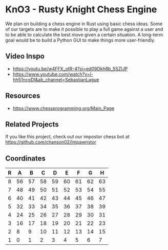 # KnO3 - Rusty Knight Chess Engine

We plan on building a chess engine in Rust using basic chess ideas. Some of our targets are to make it possible to play a full 
game against a user and to be able to calculate the best move given a certain situation. A long-term goal would be to build 
a Python GUI to make things more user-friendly.


## Video Inspo
- https://youtu.be/w4FFX_otR-4?si=ed09Dkh8b_5SZlJP
- https://www.youtube.com/watch?v=l-hh51ncgDI&ab_channel=SebastianLague


## Resources
- https://www.chessprogramming.org/Main_Page

## Related Projects
If you like this project, check out our impostor chess bot at https://github.com/chanson02/Impawnstor

## Coordinates

| R | A | B | C | D | E | F | G | H |
|---|---|---|---|---|---|---|---|---|
| 8 | 56| 57| 58| 59| 60| 61| 62| 63|
| 7 | 48| 49| 50| 51| 52| 53| 54| 55|
| 6 | 40| 41| 42| 43| 44| 45| 46| 47|
| 5 | 32| 33| 34| 35| 36| 37| 38| 39|
| 4 | 24| 25| 26| 27| 28| 29| 30| 31|
| 3 | 16| 17| 18| 19| 20| 21| 22| 23|
| 2 |  8|  9| 10| 11| 12| 13| 14| 15|
| 1 |  0|  1|  2|  3|  4|  5|  6|  7|
